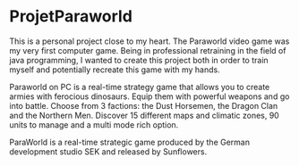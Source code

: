 # ProjetParaworld

This is a personal project close to my heart. The Paraworld video game was my very first computer game. Being in professional retraining in the field of java programming, I wanted to create this project both in order to train myself and potentially recreate this game with my hands.


Paraworld on PC is a real-time strategy game that allows you to create armies with ferocious dinosaurs. Equip them with powerful weapons and go into battle. Choose from 3 factions: the Dust Horsemen, the Dragon Clan and the Northern Men. Discover 15 different maps and climatic zones, 90 units to manage and a multi mode rich option.


ParaWorld is a real-time strategic game produced by the German development studio SEK and released by Sunflowers. 
